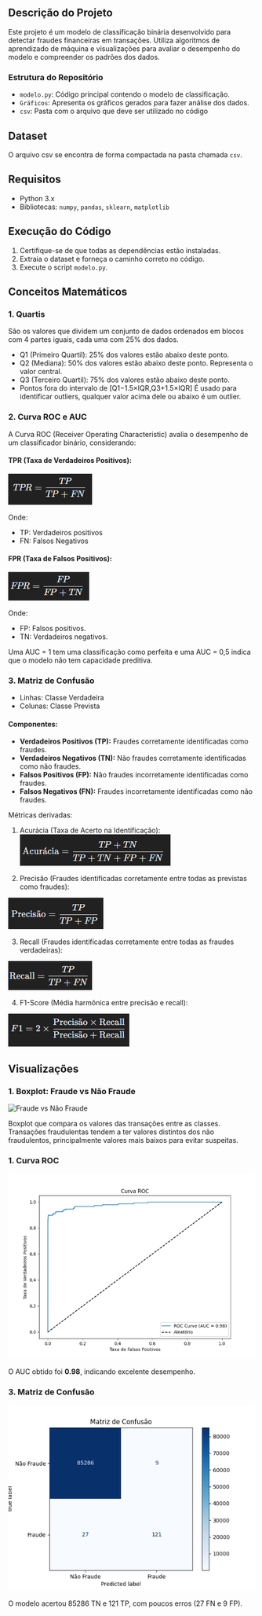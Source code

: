 ## Descrição do Projeto
Este projeto é um modelo de classificação binária desenvolvido para detectar fraudes financeiras em transações. Utiliza algoritmos de aprendizado de máquina e visualizações para avaliar o desempenho do modelo e compreender os padrões dos dados.

### Estrutura do Repositório
- `modelo.py`: Código principal contendo o modelo de classificação.
- `Gráficos`: Apresenta os gráficos gerados para fazer análise dos dados.
- `csv`: Pasta com o arquivo que deve ser utilizado no código 


## Dataset
O arquivo csv se encontra de forma compactada na pasta chamada `csv`.

## Requisitos
- Python 3.x
- Bibliotecas: `numpy`, `pandas`, `sklearn`, `matplotlib`

## Execução do Código
1. Certifique-se de que todas as dependências estão instaladas.
2. Extraia o dataset e forneça o caminho correto no código.
3. Execute o script `modelo.py`.

## Conceitos Matemáticos
### 1. Quartis
São os valores que dividem um conjunto de dados ordenados em blocos com 4 partes iguais, cada uma com 25% dos dados.

- Q1 (Primeiro Quartil): 25% dos valores estão abaixo deste ponto.
- Q2 (Mediana): 50% dos valores estão abaixo deste ponto. Representa o valor central.
- Q3 (Terceiro Quartil): 75% dos valores estão abaixo deste ponto.
- Pontos fora do intervalo de [Q1−1.5×IQR,Q3+1.5×IQR] É usado para identificar outliers, qualquer valor acima dele ou abaixo é um outlier.

### 2. Curva ROC e AUC 
A Curva ROC (Receiver Operating Characteristic) avalia o desempenho de um classificador binário, considerando:

#### <b> TPR (Taxa de Verdadeiros Positivos): </b>

![TPR](Imgs\tpr.png)

Onde:
- TP: Verdadeiros positivos
- FN: Falsos Negativos

#### <b>FPR (Taxa de Falsos Positivos):</b>

![FPR](Imgs/fpr.png)

Onde:

- FP: Falsos positivos.
- TN: Verdadeiros negativos.

Uma AUC = 1 tem uma classificação como perfeita e uma AUC = 0,5 indica que o modelo não tem capacidade preditiva.

### 3. Matriz de Confusão

- Linhas: Classe Verdadeira
- Colunas: Classe Prevista

#### Componentes:

- <b>Verdadeiros Positivos (TP):</b> Fraudes corretamente identificadas como fraudes.
- <b>Verdadeiros Negativos (TN):</b> Não fraudes corretamente identificadas como não fraudes.
- <b>Falsos Positivos (FP):</b> Não fraudes incorretamente identificadas como fraudes.
- <b>Falsos Negativos (FN):</b> Fraudes incorretamente identificadas como não fraudes.

Métricas derivadas:

1. Acurácia (Taxa de Acerto na Identificação):
![acuracia](Imgs\acuracia.png)

2. Precisão (Fraudes identificadas corretamente entre todas as previstas como fraudes):

![precisao](Imgs\precisao.png)

3. Recall (Fraudes identificadas corretamente entre todas as fraudes verdadeiras):

![recall](Imgs\recall.png)

4. F1-Score (Média harmônica entre precisão e recall):

![f1](Imgs\f1.png)

## Visualizações

### 1. Boxplot: Fraude vs Não Fraude
![Fraude vs Não Fraude](Gráficos\fraudevsnafraude.png)

Boxplot que compara os valores das transações entre as classes. Transações fraudulentas tendem a ter valores distintos dos não fraudulentos, principalmente valores mais baixos para evitar suspeitas.

### 1. Curva ROC
![Curva ROC](Gráficos\curvaROC.png)

 O AUC obtido foi **0.98**, indicando excelente desempenho.

### 3. Matriz de Confusão
![Matriz de Confusão](Gráficos\matrizdeconfusão.png)

O modelo acertou 85286 TN e 121 TP, com poucos erros (27 FN e 9 FP).

